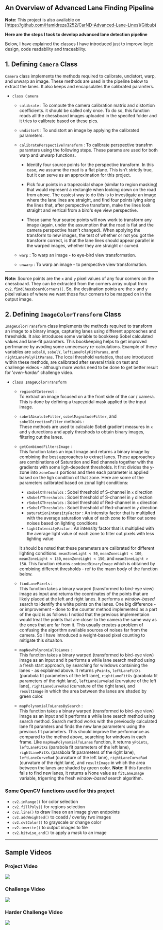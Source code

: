 ## An Overview of Advanced Lane Finding Pipeline  

**Note:** This project is also available on [https://github.com/Hamidreza3252/CarND-Advanced-Lane-Lines](Gitbub)  

**Here are the steps I took to develop advanced lane detection pipeline**  

Below, I have explained the classes I have introduced just to improve logic design, code readability and traceability. 

## 1. Defining `Camera` Class  

`Camera` class implements the methods required to calibrate, undistort, warp, and unwarp an image. These methods are used in the pipeline below to extract the lanes. It also keeps and encapsulates the calibrated paramters. 

- `class Camera`  
  - `calibrate` : To compute the camera calibration matrix and distortion coefficients. it should be called only once. To do so, this function reads all the chessboard images uploaded in the specifed folder and it tries to calibrate based on these pics. 
  - `undistort` : To undistort an image by applying the calibrated parameters.  
  - `calibratePerspectiveTransform` : To calibrate perspective transfrm paramters using the following steps. These params are used for both warp and unwarp functions. 
    * Identify four source points for the perspective transform. In this case, we assume the road is a flat plane. This isn't strictly true, but it can serve as an approximation for this project. 

    * Pick four points in a trapezoidal shape (similar to region masking) that would represent a rectangle when looking down on the road from above. The easiest way to do this is to investigate an image where the lane lines are straight, and find four points lying along the lines that, after perspective transform, make the lines look straight and vertical from a bird's eye view perspective.
    
    * Those same four source points will now work to transform any image (again, under the assumption that the road is flat and the camera perspective hasn't changed). When applying the transform to new images, the test of whether or not you got the transform correct, is that the lane lines should appear parallel in the warped images, whether they are straight or curved.


  - `warp` : To warp an image - to eye-bird view transformation. 
  - `unwarp` : To warp an image - to perspective view transformation. 
  
***

**Note:** Source points are the `x` and `y` pixel values of any four corners on the chessboard. They can be extracted from the corners array output from `cv2.findChessboardCorners()`. So, the destination points are the `x` and `y` pixel values of where we want those four corners to be mapped on in the output image.  


## 2. Defining `ImageColorTransform` Class  

`ImageColorTransform` class implements the methods required to transform an image to a binary image, capturing lanes using different approaches and thresholds. It also introduces some variable to bookkeep Sobel calculated values and lane-fit paramters. This bookkeeping helps to get improved perfrmance by avoding some unnecesary re-calculations. Example of these variables are `sobelX`, `sobelY`, `leftLanePolyFitParams`, and `rightLanePolyFitParams`. The local threshold variables, that are introduced within these methods, are calibrated after several trials on test and challenge videos - although more works need to be done to get better result for '*even-harder*' challenge video.  

- `class ImageColorTransform`  
  - `regionOfInterest` :  
      To extract an image focused on a the front side of the car / camera. This is done by defining a trapezoidal mask applied to the input image. 
  - `sobelAbsoluteFilter`, `sobelMagnitudeFilter`, and `sobelDirectionFilter` methods :  
      These methods are used to calculate Sobel gradient measures in `x` and `y` durections and apply threshods to obtain binary images, filtering out the lanes.  
    
  - `getCombinedFiltersImage` :  
      This function takes an input image and returns a binary image by combining the best approaches to extract lanes. These approaches are combinations of Saturation and Red channels together with the gradients with some ligh-depedent thresholds. It first divides the y-zone into `zoneCount` portions and then each parameter is applied based on the ligh condition of that zone. Here are some of the parameters calibrated based on zonal light conditions: 
    * `sSobelXThresholds` :  Sobel threshold of S-channel in `x` direction  
    * `sSobelYThresholds` :  Sobel threshold of S-channel in `y` direction  
    * `rSobelXThresholds` :  Sobel threshold of Red-channel in `x` direction  
    * `rSobelYThresholds` :  Sobel threshold of Red-channel in `y` direction  
    * `saturationIntensityFactor` : An intensity factor that is multiplied with the average saturation value of each zone to filter out some noises based on lighting conditions 
    * `lightIntensityFactor` : An intensity factor that is multiplied with the average light value of each zone to filter out pixels with less lighting value  
    
    It should be noted that these parameters are calibrated for different lighting conditions. `meanZoneLight < 50`, `meanZoneLight < 100`, `meanZoneLight < 130`, `meanZoneLight < 150`, and `meanZoneLight > 150`. This function returns `combinedBinaryImage` which is obtained by combining different thresholds - ref to the maon body of the function below.  

  - `findLanePixels` :  
    This function takes a binary warped (transformed to bird-eye view) image as input and returns the coordinates of the points that are likely placed at the left and right lanes. It performs a *window-based* search to identify the white points on the lanes. One big difference - or improvement  - done to the counter method implemented as a part of the quiz is as follows: I noticd that the previous implementaion would treat the points that are closer to the camera the same way as the ones that are far from it. This usually creates a problem of confusing the algorithm available sources of noises far from the camera. So I have introduced a weight-based pixel counting to mitigate this situaiton.  
    
  - `mapNewPolynomialToLanes` :  
    This function takes a binary warped (transformed to bird-eye view) image as an input and it performs a while lane search method using a fresh start approach, by searching for windows containing the lanes - as explained above. It returns `yPoints`, `leftLaneFitXs` (parabola fit parameters of the left lane), `rightLaneFitXs` (parabola fit parameters of the right lane), `leftLaneCurveRad` (curvature of the left lane), `rightLaneCurveRad` (curvature of the right lane), and `resultImage` in which the area between the lanes are shaded by green color.  
    
  - `mapPolynomialToLanesBySearch` :  
    This function takes a binary warped (transformed to bird-eye view) image as an input and it performs a while lane search method using search method. Search method works with the previoudly calculated lane fit paramters and finds the new lane parameters using the previous fit parameters. This should improve the performance as compared to the method above, searching for windows in each frame. Like `mapNewPolynomialToLanes` function, it returns `yPoints`, `leftLaneFitXs` (parabola fit parameters of the left lane), `rightLaneFitXs` (parabola fit parameters of the right lane), `leftLaneCurveRad` (curvature of the left lane), `rightLaneCurveRad` (curvature of the right lane), and `resultImage` in which the area between the lanes are shaded by green color. 
    **Note:** If this functin fails to find new lanes, it returns a None value as `fitLaneImage` variable, trigerring the fresh *window-based* search algorithm. 


### Some OpenCV functions used for this project  

- `cv2.inRange()` for color selection  
- `cv2.fillPoly()` for regions selection  
- `cv2.line()` to draw lines on an image given endpoints  
- `cv2.addWeighted()` to coadd / overlay two images  
- `cv2.cvtColor()` to grayscale or change color  
- `cv2.imwrite()` to output images to file  
- `cv2.bitwise_and()` to apply a mask to an image


******************************

## Sample Videos 

### Project Video  

[![](https://img.youtube.com/vi/V-sJOy1lv6I/0.jpg)](https://youtu.be/V-sJOy1lv6I "Click to play on YouTube")

### Challenge Video  

[![](https://img.youtube.com/vi/RbLHkC7lZT8/0.jpg)](https://youtu.be/RbLHkC7lZT8 "Click to play on YouTube")

### Harder Challenge Video  

[![](https://img.youtube.com/vi/7VhWT4HIIok/0.jpg)](https://youtu.be/7VhWT4HIIok "Click to play on YouTube")

